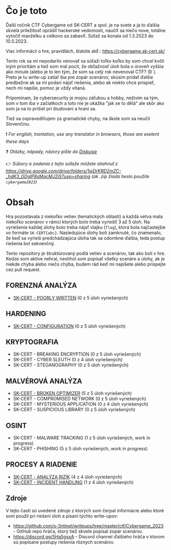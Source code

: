 # Čo je toto

Ďalší ročník CTF Cybergame od SK-CERT a spol. je na svete a ja to ďalšia skvelá príležitosť oprášiť hackerské vedomosti, naučiť sa niečo nove, totálne vytočiť manželku a celkovo sa zabaviť. Súťaž sa konala od 1.3.2023 do 10.5.2023.

Viac informácií o hre, pravidlách, štatúte atď.: https://cybergame.sk-cert.sk/

Tento rok sa mi nepodarilo venovať sa súťaži toľko koľko by som chcel kvôli iným prioritám a tiež som mal pocit, že obťažnosť úloh bola o úroveň vyššia ako minule (alebo je to len tým, že som sa celý rok nevenoval CTF? :disappointed: ). Preto je tu write-up zatiaľ iba pre zopár scenárov, skúsim pridať ďalšie predbežne ak sa mi podarí nájsť riešenia, alebo ak niekto chce prispieť, nech mi napíše, pomoc je vždy vítaná.

Pripomínam, že cybersecurity je mojou záľubou a hobby, neživím sa tým, som v tom iba v začiatkoch a toto nie je ukážka "jak se to dělá" ale skôr ako som ja na to prišiel pri študovaní a hraní sa.

Tiež sa ospravedlňujem za gramatické chyby, na škole som sa neučil Slovenčinu. 

:exclamation: *For english, tranlation, use any translator in browsers, those are exelent these days* 

:question: *Otázky, nápady, názory píšte do [Diskusie](https://github.com/bakiba/SK-CERT-CYBERGAME-2023/discussions)*

:point_right: *Súbory a zadania z tejto súťaže môžete stiahnuť z https://drive.google.com/drive/folders/1wDrKRD2mZC-_hdK3_GDglP8sMqcMJ2iS?usp=sharing (ak .zip žiada heslo použite `cybergame2023`)*

# Obsah

Hra pozostávala z niekoľko vetiev (tematických oblasti) a každá vetva mala niekoľko scenárov v rámci ktorých bolo treba vyriešiť 3 až 5 úloh. Na vyriešenie každej úlohy bolo treba nájsť vlajku (`flag`), ktorá bola najčastejšie vo formáte `SK-CERT{abc}`. Nasledujúce úlohy boli zamknuté, čo znamenalo, že keď sa vyrieši predchádzajúca úloha tak sa odomkne ďalšia, teda postup riešenia bol sekvenčný.

Tento repository je štruktúrovaný podlá vetiev a scenárov, tak ako boli v hre. Kedze som aktive nehral, nestihol som popísať všetky scenáre a úlohy, ak je niekde chyba alebo niečo chýba, budem rád keď mi napíšete alebo prispejte cez pull request.

## FORENZNÁ ANALÝZA

* [SK-CERT - POORLY WRITTEN](/FORENZN%C3%81%20ANAL%C3%9DZA/SK-CERT%20-%20POORLY%20WRITTEN.md) (0 z 5 úloh vyriešených)

## HARDENING

* [SK-CERT - CONFIGURATION](/HARDENING/SK-CERT%20-%20CONFIGURATION.md) (0 z 5 úloh vyriešených)

## KRYPTOGRAFIA

* SK-CERT - BREAKING ENCRYPTION (0 z 5 úloh vyriešených)
* SK-CERT - CYBER SLEUTH (0 z 4 úloh vyriešených)
* SK-CERT - STEGANOGRAPHY (0 z 5 úloh vyriešených)

## MALVÉROVÁ ANALÝZA

* [SK-CERT - BROKEN OPTIMIZER](MALVÉROVÁ%20ANALÝZA/SK-CERT%20-%20BROKEN%20OPTIMIZER.md) (5 z 5 úloh vyriešených)
* SK-CERT - COMPROMISED NETWORK (0 z 5 úloh vyriešených)
* SK-CERT - MYSTERIOUS APPLICATION (0 z 4 úloh vyriešených)
* SK-CERT - SUSPICIOUS LIBRARY (0 z 5 úloh vyriešených)

## OSINT

* SK-CERT - MALWARE TRACKING (1 z 5 úloh vyriešených, work in progress)
* SK-CERT - PHISHING (5 z 5 úloh vyriešených, work in progress)

## PROCESY A RIADENIE

* [SK-CERT - ANALÝZA RIZÍK](/PROCESY%20A%20RIADENIE/SK-CERT%20-%20ANAL%C3%9DZA%20RIZ%C3%8DK.md) (4 z 4 úloh vyriešených)
* [SK-CERT - INCIDENT HANDLING](/PROCESY%20A%20RIADENIE/SK-CERT%20-%20INCIDENT%20HANDLING.md) (1 z 4 úloh vyriešených)


## Zdroje
V tejto časti sú uvedené zdroje z ktorých som čerpal informácie alebo ktoré som použil pri riešení úloh a písaní týchto write-upov:

* https://github.com/s-3ntinel/writeups/tree/master/ctf/Cybergame_2023 - GitHub repo hráča, ktorý tiež skvele popísal zopár scenárov.
* https://discord.gg/5Ha5gsxA - Discord channel ďalšieho hráča v ktorom sú popísane postupy riešenia rôznych scenárov.

